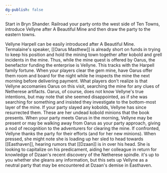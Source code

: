```yaml
---
dg-publish: false
---
```


Start in Bryn Shander. Railroad your party onto the west side of Ten Towns, introduce Vellyne after A Beautiful Mine and then draw the party to the eastern towns.

Vellyne Harpell can be easily introduced after A Beautiful Mine. Termalaine's speaker, [[Oarus Masthew]] is already short on funds in trying to keep his position and hold the mining town together after kobold and grell incidents in the mine. Thus, while the mine quest is offered by Oarus, the benefactor funding the enterprise is Vellyne. This tracks with the Harpell family fortune. When your players clear the gem mine, have Oarus offer them room and board for the night while he inspects the mine the next morning before delivering payment. What players don't realize is that Vellyne accomanies Oarus on this visit, searching the mine for any clues of Netherese artifacts. Oarus, of course, does not know Vellyne's true intentions, but may note that she seemed disappointed, as if she was searching for something and insisted they investigate to the bottom-most layer of the mine. If your party slayed any kobolds, Vellyne has since resurrected them. These are her undead kobold minions that the book presents. When your party meets Oarus in the morning, Vellyne may be present or may be walking away from Oarus as your party approach, giving a nod of recognition to the adventurers for clearing the mine. If confronted, Vellyne thanks the party for their efforts (and for her new minions). When pressed, she might note she is loading up her sled to head towards [[Easthaven]], hearing rumors that [[Dzaan]] is in over his head. She is looking to capitalize on his predicament, aiding her colleague in return for knowledge of Dzaan's recent discovery of the Netherese spindle. it's up to you whether she gleans any information, but this sets up Vellyne as a neutral party that may be encountered at Dzaan's demise in Easthaven.